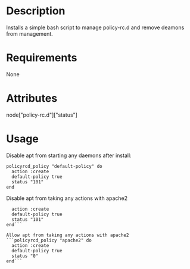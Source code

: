 Description
===========
Installs a simple bash script to manage policy-rc.d and remove 
deamons from management.

Requirements
============
None


Attributes
==========
node["policy-rc.d"]["status"]

Usage
=====
Disable apt from starting any daemons after install:


    policyrcd_policy "default-policy" do
      action :create
      default-policy true
      status "101"
    end

Disable apt from taking any actions with apache2
```policyrcd_policy "apache2" do
  action :create
  default-policy true
  status "101"
end```

Allow apt from taking any actions with apache2
```policyrcd_policy "apache2" do
  action :create
  default-policy true
  status "0"
end```
